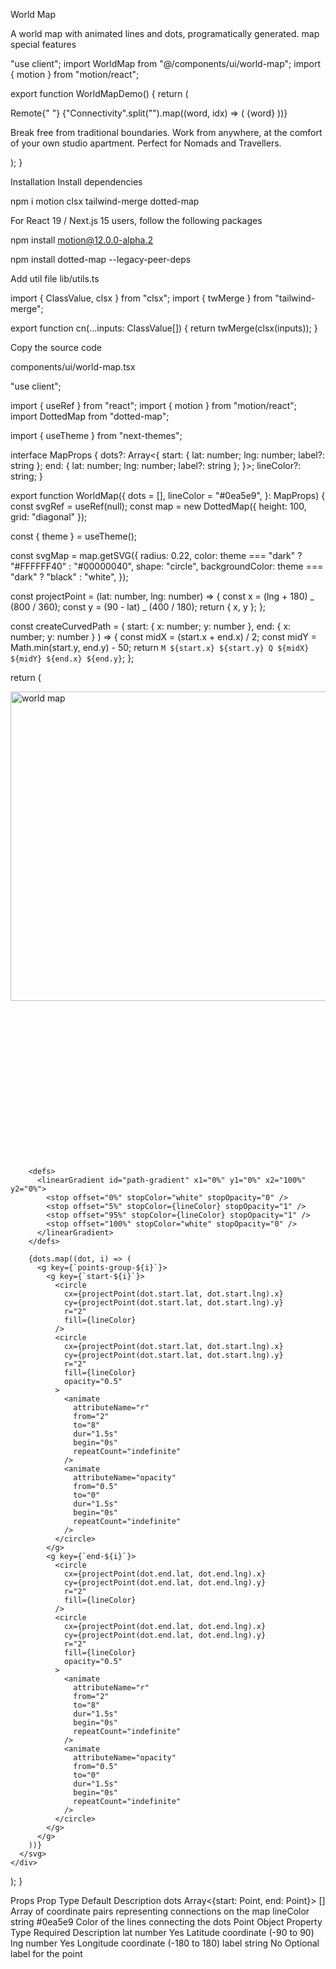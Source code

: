 World Map

A world map with animated lines and dots, programatically generated.
map
special
features

"use client";
import WorldMap from "@/components/ui/world-map";
import { motion } from "motion/react";

export function WorldMapDemo() {
return (
<div className=" py-40 dark:bg-black bg-white w-full">
<div className="max-w-7xl mx-auto text-center">
<p className="font-bold text-xl md:text-4xl dark:text-white text-black">
Remote{" "}
<span className="text-neutral-400">
{"Connectivity".split("").map((word, idx) => (
<motion.span
key={idx}
className="inline-block"
initial={{ x: -10, opacity: 0 }}
animate={{ x: 0, opacity: 1 }}
transition={{ duration: 0.5, delay: idx * 0.04 }} >
{word}
</motion.span>
))}
</span>
</p>
<p className="text-sm md:text-lg text-neutral-500 max-w-2xl mx-auto py-4">
Break free from traditional boundaries. Work from anywhere, at the
comfort of your own studio apartment. Perfect for Nomads and
Travellers.
</p>
</div>
<WorldMap
dots={[
{
start: {
lat: 64.2008,
lng: -149.4937,
}, // Alaska (Fairbanks)
end: {
lat: 34.0522,
lng: -118.2437,
}, // Los Angeles
},
{
start: { lat: 64.2008, lng: -149.4937 }, // Alaska (Fairbanks)
end: { lat: -15.7975, lng: -47.8919 }, // Brazil (Brasília)
},
{
start: { lat: -15.7975, lng: -47.8919 }, // Brazil (Brasília)
end: { lat: 38.7223, lng: -9.1393 }, // Lisbon
},
{
start: { lat: 51.5074, lng: -0.1278 }, // London
end: { lat: 28.6139, lng: 77.209 }, // New Delhi
},
{
start: { lat: 28.6139, lng: 77.209 }, // New Delhi
end: { lat: 43.1332, lng: 131.9113 }, // Vladivostok
},
{
start: { lat: 28.6139, lng: 77.209 }, // New Delhi
end: { lat: -1.2921, lng: 36.8219 }, // Nairobi
},
]}
/>
</div>
);
}

Installation
Install dependencies

npm i motion clsx tailwind-merge dotted-map

For React 19 / Next.js 15 users, follow the following packages

npm install motion@12.0.0-alpha.2

npm install dotted-map --legacy-peer-deps

Add util file
lib/utils.ts

import { ClassValue, clsx } from "clsx";
import { twMerge } from "tailwind-merge";

export function cn(...inputs: ClassValue[]) {
return twMerge(clsx(inputs));
}

Copy the source code

components/ui/world-map.tsx

"use client";

import { useRef } from "react";
import { motion } from "motion/react";
import DottedMap from "dotted-map";

import { useTheme } from "next-themes";

interface MapProps {
dots?: Array<{
start: { lat: number; lng: number; label?: string };
end: { lat: number; lng: number; label?: string };
}>;
lineColor?: string;
}

export function WorldMap({
dots = [],
lineColor = "#0ea5e9",
}: MapProps) {
const svgRef = useRef<SVGSVGElement>(null);
const map = new DottedMap({ height: 100, grid: "diagonal" });

const { theme } = useTheme();

const svgMap = map.getSVG({
radius: 0.22,
color: theme === "dark" ? "#FFFFFF40" : "#00000040",
shape: "circle",
backgroundColor: theme === "dark" ? "black" : "white",
});

const projectPoint = (lat: number, lng: number) => {
const x = (lng + 180) _ (800 / 360);
const y = (90 - lat) _ (400 / 180);
return { x, y };
};

const createCurvedPath = (
start: { x: number; y: number },
end: { x: number; y: number }
) => {
const midX = (start.x + end.x) / 2;
const midY = Math.min(start.y, end.y) - 50;
return `M ${start.x} ${start.y} Q ${midX} ${midY} ${end.x} ${end.y}`;
};

return (
<div className="w-full aspect-[2/1] dark:bg-black bg-white rounded-lg  relative font-sans">
<img
src={`data:image/svg+xml;utf8,${encodeURIComponent(svgMap)}`}
className="h-full w-full [mask-image:linear-gradient(to_bottom,transparent,white_10%,white_90%,transparent)] pointer-events-none select-none"
alt="world map"
height="495"
width="1056"
draggable={false}
/>
<svg
        ref={svgRef}
        viewBox="0 0 800 400"
        className="w-full h-full absolute inset-0 pointer-events-none select-none"
      >
{dots.map((dot, i) => {
const startPoint = projectPoint(dot.start.lat, dot.start.lng);
const endPoint = projectPoint(dot.end.lat, dot.end.lng);
return (
<g key={`path-group-${i}`}>
<motion.path
d={createCurvedPath(startPoint, endPoint)}
fill="none"
stroke="url(#path-gradient)"
strokeWidth="1"
initial={{
                  pathLength: 0,
                }}
animate={{
                  pathLength: 1,
                }}
transition={{
                  duration: 1,
                  delay: 0.5 * i,
                  ease: "easeOut",
                }}
key={`start-upper-${i}`} ></motion.path>
</g>
);
})}

        <defs>
          <linearGradient id="path-gradient" x1="0%" y1="0%" x2="100%" y2="0%">
            <stop offset="0%" stopColor="white" stopOpacity="0" />
            <stop offset="5%" stopColor={lineColor} stopOpacity="1" />
            <stop offset="95%" stopColor={lineColor} stopOpacity="1" />
            <stop offset="100%" stopColor="white" stopOpacity="0" />
          </linearGradient>
        </defs>

        {dots.map((dot, i) => (
          <g key={`points-group-${i}`}>
            <g key={`start-${i}`}>
              <circle
                cx={projectPoint(dot.start.lat, dot.start.lng).x}
                cy={projectPoint(dot.start.lat, dot.start.lng).y}
                r="2"
                fill={lineColor}
              />
              <circle
                cx={projectPoint(dot.start.lat, dot.start.lng).x}
                cy={projectPoint(dot.start.lat, dot.start.lng).y}
                r="2"
                fill={lineColor}
                opacity="0.5"
              >
                <animate
                  attributeName="r"
                  from="2"
                  to="8"
                  dur="1.5s"
                  begin="0s"
                  repeatCount="indefinite"
                />
                <animate
                  attributeName="opacity"
                  from="0.5"
                  to="0"
                  dur="1.5s"
                  begin="0s"
                  repeatCount="indefinite"
                />
              </circle>
            </g>
            <g key={`end-${i}`}>
              <circle
                cx={projectPoint(dot.end.lat, dot.end.lng).x}
                cy={projectPoint(dot.end.lat, dot.end.lng).y}
                r="2"
                fill={lineColor}
              />
              <circle
                cx={projectPoint(dot.end.lat, dot.end.lng).x}
                cy={projectPoint(dot.end.lat, dot.end.lng).y}
                r="2"
                fill={lineColor}
                opacity="0.5"
              >
                <animate
                  attributeName="r"
                  from="2"
                  to="8"
                  dur="1.5s"
                  begin="0s"
                  repeatCount="indefinite"
                />
                <animate
                  attributeName="opacity"
                  from="0.5"
                  to="0"
                  dur="1.5s"
                  begin="0s"
                  repeatCount="indefinite"
                />
              </circle>
            </g>
          </g>
        ))}
      </svg>
    </div>

);
}

Props
Prop Type Default Description
dots Array<{start: Point, end: Point}> [] Array of coordinate pairs representing connections on the map
lineColor string #0ea5e9 Color of the lines connecting the dots
Point Object
Property Type Required Description
lat number Yes Latitude coordinate (-90 to 90)
lng number Yes Longitude coordinate (-180 to 180)
label string No Optional label for the point

